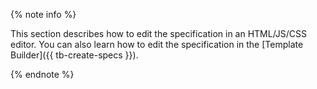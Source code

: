
{% note info %}

This section describes how to edit the specification in an HTML/JS/CSS editor. You can also learn how to edit the specification in the [Template Builder]({{ tb-create-specs }}).

{% endnote %}

